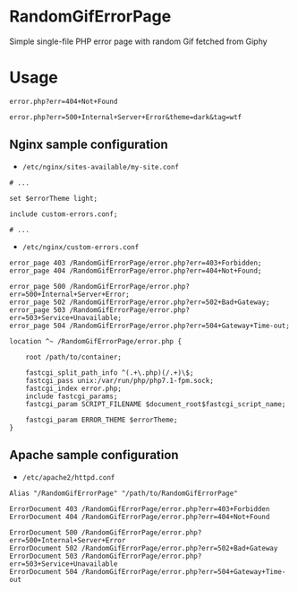 # RandomGifErrorPage

Simple single-file PHP error page with random Gif fetched from Giphy


# Usage

`error.php?err=404+Not+Found`

`error.php?err=500+Internal+Server+Error&theme=dark&tag=wtf`


## Nginx sample configuration

* `/etc/nginx/sites-available/my-site.conf`
```nginx
# ...

set $errorTheme light;

include custom-errors.conf;

# ...

```

* `/etc/nginx/custom-errors.conf`
```nginx
error_page 403 /RandomGifErrorPage/error.php?err=403+Forbidden;
error_page 404 /RandomGifErrorPage/error.php?err=404+Not+Found;

error_page 500 /RandomGifErrorPage/error.php?err=500+Internal+Server+Error;
error_page 502 /RandomGifErrorPage/error.php?err=502+Bad+Gateway;
error_page 503 /RandomGifErrorPage/error.php?err=503+Service+Unavailable;
error_page 504 /RandomGifErrorPage/error.php?err=504+Gateway+Time-out;

location ^~ /RandomGifErrorPage/error.php {

    root /path/to/container;

    fastcgi_split_path_info ^(.+\.php)(/.+)\$;
    fastcgi_pass unix:/var/run/php/php7.1-fpm.sock;
    fastcgi_index error.php;
    include fastcgi_params;
    fastcgi_param SCRIPT_FILENAME $document_root$fastcgi_script_name;
    
    fastcgi_param ERROR_THEME $errorTheme;
}
```


## Apache sample configuration

* `/etc/apache2/httpd.conf`
```ApacheConf
Alias "/RandomGifErrorPage" "/path/to/RandomGifErrorPage"

ErrorDocument 403 /RandomGifErrorPage/error.php?err=403+Forbidden
ErrorDocument 404 /RandomGifErrorPage/error.php?err=404+Not+Found

ErrorDocument 500 /RandomGifErrorPage/error.php?err=500+Internal+Server+Error
ErrorDocument 502 /RandomGifErrorPage/error.php?err=502+Bad+Gateway
ErrorDocument 503 /RandomGifErrorPage/error.php?err=503+Service+Unavailable
ErrorDocument 504 /RandomGifErrorPage/error.php?err=504+Gateway+Time-out
```
